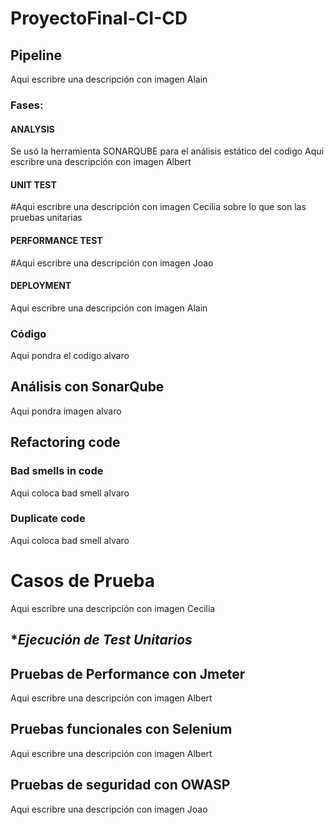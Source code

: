 # ProyectoFinal-CI-CD
## Pipeline
Aqui escribre una descripción con imagen Alain
### Fases:

#### ANALYSIS
Se usó la herramienta SONARQUBE para el análisis estático del codigo
Aqui escribre una descripción con imagen Albert 

#### UNIT TEST
#Aqui escribre una descripción con imagen Cecilia sobre lo que son las pruebas unitarias

#### PERFORMANCE TEST
#Aqui escribre una descripción con imagen Joao

#### DEPLOYMENT
Aqui escribre una descripción con imagen Alain

### Código
Aqui pondra el codigo alvaro

## Análisis con SonarQube
Aqui pondra imagen alvaro

## Refactoring code
### Bad smells in code
Aqui coloca bad smell alvaro

### Duplicate code
Aqui coloca bad smell alvaro

# Casos de Prueba
Aqui escribre una descripción con imagen Cecilia 

## **Ejecución de Test Unitarios*
## **Pruebas de Performance con Jmeter**
Aqui escribre una descripción con imagen Albert 
## **Pruebas funcionales con Selenium**
Aqui escribre una descripción con imagen Albert 

## **Pruebas de seguridad con OWASP**
Aqui escribre una descripción con imagen Joao
